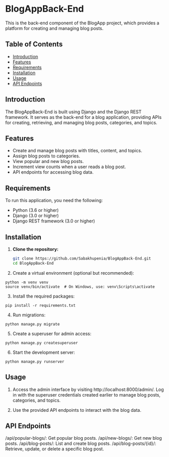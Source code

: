 # BlogAppBack-End

This is the back-end component of the BlogApp project, which provides a platform for creating and managing blog posts.

## Table of Contents

- [Introduction](#introduction)
- [Features](#features)
- [Requirements](#requirements)
- [Installation](#installation)
- [Usage](#usage)
- [API Endpoints](#api-endpoints)

## Introduction

The BlogAppBack-End is built using Django and the Django REST framework. It serves as the back-end for a blog application, providing APIs for creating, retrieving, and managing blog posts, categories, and topics.

## Features

- Create and manage blog posts with titles, content, and topics.
- Assign blog posts to categories.
- View popular and new blog posts.
- Increment view counts when a user reads a blog post.
- API endpoints for accessing blog data.

## Requirements

To run this application, you need the following:

- Python (3.6 or higher)
- Django (3.0 or higher)
- Django REST framework (3.0 or higher)

## Installation

1. **Clone the repository:**

   ```bash
   git clone https://github.com/Sabakhupenia/BlogAppBack-End.git
   cd BlogAppBack-End
2. Create a virtual environment (optional but recommended):
```
python -m venv venv
source venv/bin/activate  # On Windows, use: venv\Scripts\activate
```
3. Install the required packages:

```
pip install -r requirements.txt
```
4. Run migrations:

```
python manage.py migrate
```
5. Create a superuser for admin access:

```
python manage.py createsuperuser
```
6. Start the development server:
```
python manage.py runserver
```
## Usage


1. Access the admin interface by visiting http://localhost:8000/admin/. Log in with
   the superuser credentials created earlier to manage blog posts, categories, and topics.

2. Use the provided API endpoints to interact with the blog data.

## API Endpoints


/api/popular-blogs/: Get popular blog posts.
/api/new-blogs/: Get new blog posts.
/api/blog-posts/: List and create blog posts.
/api/blog-posts/{id}/: Retrieve, update, or delete a specific blog post.
